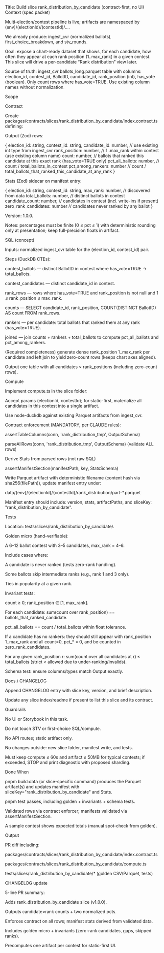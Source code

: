 Title: Build slice rank_distribution_by_candidate (contract-first, no UI)
Context (spec packet)

Multi-election/contest pipeline is live; artifacts are namespaced by (env)/(electionId)/(contestId)/….

We already produce: ingest_cvr (normalized ballots), first_choice_breakdown, and stv_rounds.

Goal: expose a chart-ready dataset that shows, for each candidate, how often they appear at each rank position (1..max_rank) in a given contest. This slice will drive a per-candidate “Rank distribution” view later.

Source of truth: ingest_cvr ballots_long.parquet table with columns: election_id, contest_id, BallotID, candidate_id, rank_position (int), has_vote (boolean). Only count rows where has_vote=TRUE. Use existing column names without normalization.

Scope

Contract

Create packages/contracts/slices/rank_distribution_by_candidate/index.contract.ts defining:

Output (Zod) rows:

{
  election_id: string,
  contest_id: string,
  candidate_id: number,         // use existing int type from ingest_cvr
  rank_position: number,        // 1..max_rank within contest (use existing column name)
  count: number,                // ballots that ranked this candidate at this exact rank (has_vote=TRUE only)
  pct_all_ballots: number,      // count / total_ballots_in_contest
  pct_among_rankers: number     // count / total_ballots_that_ranked_this_candidate_at_any_rank
}


Stats (Zod) sidecar on manifest entry:

{
  election_id: string,
  contest_id: string,
  max_rank: number,            // discovered from data
  total_ballots: number,       // distinct ballots in contest
  candidate_count: number,     // candidates in contest (incl. write-ins if present)
  zero_rank_candidates: number // candidates never ranked by any ballot
}


Version: 1.0.0.

Notes: percentages must be finite (0 ≤ pct ≤ 1) with deterministic rounding only at presentation; keep full-precision floats in artifact.

SQL (concept)

Inputs: normalized ingest_cvr table for the (election_id, contest_id) pair.

Steps (DuckDB CTEs):

contest_ballots — distinct BallotID in contest where has_vote=TRUE → total_ballots.

contest_candidates — distinct candidate_id in contest.

rank_rows — rows where has_vote=TRUE and rank_position is not null and 1 ≤ rank_position ≤ max_rank.

counts — SELECT candidate_id, rank_position, COUNT(DISTINCT BallotID) AS count FROM rank_rows.

rankers — per candidate: total ballots that ranked them at any rank (has_vote=TRUE).

joined — join counts + rankers + total_ballots to compute pct_all_ballots and pct_among_rankers.

(Required completeness) generate dense rank_position 1..max_rank per candidate and left join to yield zero-count rows (keeps chart axes aligned).

Output one table with all candidates × rank_positions (including zero-count rows).

Compute

Implement compute.ts in the slice folder:

Accept params (electionId, contestId); for static-first, materialize all candidates in this contest into a single artifact.

Use node-duckdb against existing Parquet artifacts from ingest_cvr.

Contract enforcement (MANDATORY, per CLAUDE rules):

assertTableColumns(conn, 'rank_distribution_tmp', OutputSchema)

parseAllRows(conn, 'rank_distribution_tmp', OutputSchema) (validate ALL rows)

Derive Stats from parsed rows (not raw SQL)

assertManifestSection(manifestPath, key, StatsSchema)

Write Parquet artifact with deterministic filename (content hash via sha256(filePath)), update manifest entry under:

data/{env}/{electionId}/{contestId}/rank_distribution/part-*.parquet


Manifest entry should include: version, stats, artifactPaths, and sliceKey: "rank_distribution_by_candidate".

Tests

Location: tests/slices/rank_distribution_by_candidate/.

Golden micro (hand-verifiable):

A 6–12 ballot contest with 3–5 candidates, max_rank = 4–6.

Include cases where:

A candidate is never ranked (tests zero-rank handling).

Some ballots skip intermediate ranks (e.g., rank 1 and 3 only).

Ties in popularity at a given rank.

Invariant tests:

count ≥ 0; rank_position ∈ [1, max_rank].

For each candidate: sum(count over rank_position) == ballots_that_ranked_candidate.

pct_all_ballots == count / total_ballots within float tolerance.

If a candidate has no rankers: they should still appear with rank_position 1..max_rank and all count=0, pct_* = 0, and be counted in zero_rank_candidates.

For any given rank_position r: sum(count over all candidates at r) ≤ total_ballots (strict < allowed due to under-ranking/invalids).

Schema test: ensure columns/types match Output exactly.

Docs / CHANGELOG

Append CHANGELOG entry with slice key, version, and brief description.

Update any slice index/readme if present to list this slice and its contract.

Guardrails

No UI or Storybook in this task.

Do not touch STV or first-choice SQL/compute.

No API routes; static artifact only.

No changes outside: new slice folder, manifest write, and tests.

Must keep compute ≤ 60s and artifact ≤ 50MB for typical contests; if exceeded, STOP and print diagnostic with proposed sharding.

Done When

pnpm build:data (or slice-specific command) produces the Parquet artifact(s) and updates manifest with sliceKey="rank_distribution_by_candidate" and Stats.

pnpm test passes, including golden + invariants + schema tests.

Validated rows via contract enforcer; manifests validated via assertManifestSection.

A sample contest shows expected totals (manual spot-check from golden).

Output

PR diff including:

packages/contracts/slices/rank_distribution_by_candidate/index.contract.ts

packages/contracts/slices/rank_distribution_by_candidate/compute.ts

tests/slices/rank_distribution_by_candidate/* (golden CSV/Parquet, tests)

CHANGELOG update

5-line PR summary:

Adds rank_distribution_by_candidate slice (v1.0.0).

Outputs candidate×rank counts + two normalized pcts.

Enforces contract on all rows; manifest stats derived from validated data.

Includes golden micro + invariants (zero-rank candidates, gaps, skipped ranks).

Precomputes one artifact per contest for static-first UI.